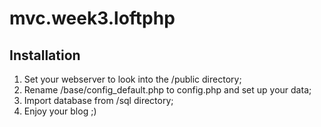 # mvc.week3.loftphp

## Installation

1. Set your webserver to look into the /public directory;
2. Rename /base/config_default.php to config.php and set up your data;
3. Import database from /sql directory;
4. Enjoy your blog ;)
